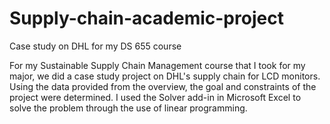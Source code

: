 # Supply-chain-academic-project
Case study on DHL for my DS 655 course

For my Sustainable Supply Chain Management course that I took for my major, we did a case study project on DHL's supply chain for LCD monitors. Using the data provided from the overview, the goal and constraints of the project were determined. I used the Solver add-in in Microsoft Excel to solve the problem through the use of linear programming.
